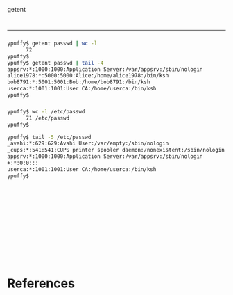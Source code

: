 getent

# 

-------------------------------------------

### 
```sh
ypuffy$ getent passwd | wc -l
      72
ypuffy$ 
ypuffy$ getent passwd | tail -4 
appsrv:*:1000:1000:Application Server:/var/appsrv:/sbin/nologin
alice1978:*:5000:5000:Alice:/home/alice1978:/bin/ksh
bob8791:*:5001:5001:Bob:/home/bob8791:/bin/ksh
userca:*:1001:1001:User CA:/home/userca:/bin/ksh
ypuffy$ 
```

### 
```sh
ypuffy$ wc -l /etc/passwd 
      71 /etc/passwd
ypuffy$

ypuffy$ tail -5 /etc/passwd  
_avahi:*:629:629:Avahi User:/var/empty:/sbin/nologin
_cups:*:541:541:CUPS printer spooler daemon:/nonexistent:/sbin/nologin
appsrv:*:1000:1000:Application Server:/var/appsrv:/sbin/nologin
+:*:0:0:::
userca:*:1001:1001:User CA:/home/userca:/bin/ksh
ypuffy$
```

### 
```sh

```

### 
```sh

```

### 
```sh

```

### 
```sh

```

### 
```sh

```

### 
```sh

```

### 
```sh

```

### 
```sh

```

# References

